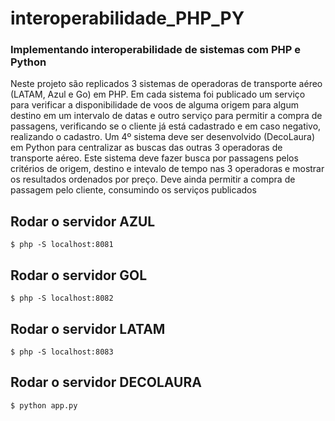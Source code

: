 # interoperabilidade_PHP_PY

### Implementando interoperabilidade de sistemas com PHP e Python

Neste projeto são replicados 3 sistemas de operadoras de transporte aéreo (LATAM, Azul e Go) em PHP. Em cada sistema foi publicado um serviço para verificar a disponibilidade de voos de alguma origem para algum destino em um intervalo de datas e outro serviço para permitir a compra de passagens, verificando se o cliente já está cadastrado e em caso negativo, realizando o cadastro. Um 4º sistema deve ser desenvolvido (DecoLaura) em Python para centralizar as buscas das outras 3 operadoras de transporte aéreo. Este sistema deve fazer busca por passagens pelos critérios de origem, destino e intevalo de tempo nas 3 operadoras e mostrar os resultados ordenados por preço. Deve ainda permitir a compra de passagem pelo cliente, consumindo os serviços publicados

## Rodar o servidor AZUL 
```
$ php -S localhost:8081
```
## Rodar o servidor GOL 
```
$ php -S localhost:8082
```
## Rodar o servidor LATAM 
```
$ php -S localhost:8083
```

## Rodar o servidor DECOLAURA
```
$ python app.py
```

